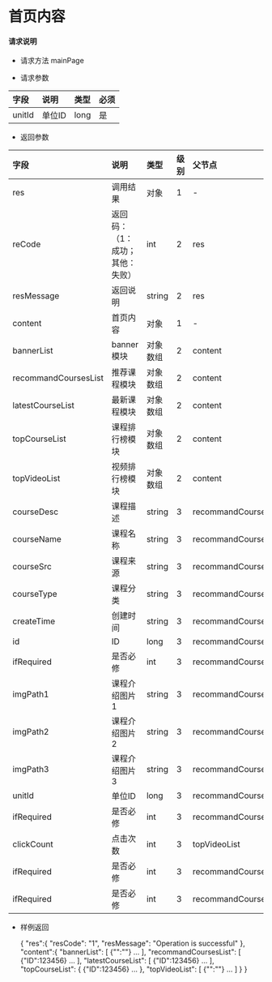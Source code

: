# 首页内容

#### **请求说明**

* 请求方法 mainPage

* 请求参数

| 字段 | 说明 | 类型 | 必须 |
| :--- | :--- | :--- | :--- |
| unitId| 单位ID | long | 是 |

* 返回参数

| 字段 | 说明 | 类型 | 级别 | 父节点 |
| :--- | :--- | :--- | :--- | :--- |
| res | 调用结果 | 对象 | 1 | - |
| reCode | 返回码：（1：成功；其他：失败） | int | 2 | res |
| resMessage| 返回说明 | string | 2 | res |
| content| 首页内容 | 对象 | 1 | - |
| bannerList | banner模块 | 对象数组 | 2 | content |
| recommandCoursesList| 推荐课程模块 | 对象数组 | 2 | content |
| latestCourseList | 最新课程模块 | 对象数组 | 2 | content |
| topCourseList| 课程排行榜模块 | 对象数组 | 2 | content |
| topVideoList | 视频排行榜模块 | 对象数组 | 2 | content |
| courseDesc| 课程描述 | string | 3 | recommandCoursesList,latestCourseList,topCourseList|
| courseName| 课程名称 | string | 3 | recommandCoursesList,latestCourseList,topCourseList|
| courseSrc| 课程来源 | string | 3 | recommandCoursesList,latestCourseList,topCourseList|
| courseType| 课程分类 | string | 3 | recommandCoursesList,latestCourseList,topCourseList|
| createTime| 创建时间 | string | 3 | recommandCoursesList,latestCourseList,topCourseList|
| id| ID | long | 3 | recommandCoursesList,latestCourseList,topCourseList|
| ifRequired | 是否必修 | int | 3 | recommandCoursesList,latestCourseList,topCourseList|
| imgPath1| 课程介绍图片1 | string | 3 | recommandCoursesList,latestCourseList,topCourseList|
| imgPath2| 课程介绍图片2 | string | 3 | recommandCoursesList,latestCourseList,topCourseList|
| imgPath3| 课程介绍图片3 | string | 3 | recommandCoursesList,latestCourseList,topCourseList|
| unitId| 单位ID | long | 3 | recommandCoursesList,latestCourseList,topCourseList|
| ifRequired | 是否必修 | int | 3 | recommandCoursesList,latestCourseList,topCourseList|
| clickCount| 点击次数| int | 3 | topVideoList|
| ifRequired | 是否必修 | int | 3 | recommandCoursesList|
| ifRequired | 是否必修 | int | 3 | recommandCoursesList|


* 样例返回
  
  {
    "res":{
            "resCode": "1", 
            "resMessage": "Operation is successful"
        },
    "content":{
       "bannerList":
       [
           {"":""}
           ...
       ],
       "recommandCoursesList":
       [
           {"ID":123456}
           ...
       ],
       "latestCourseList":
       [
           {"ID":123456}
           ...
       ],
       "topCourseList":
       {
           {"ID":123456}
           ...
       },
       "topVideoList":
        [
           {"":""}
           ...
        ]
    } 
}

